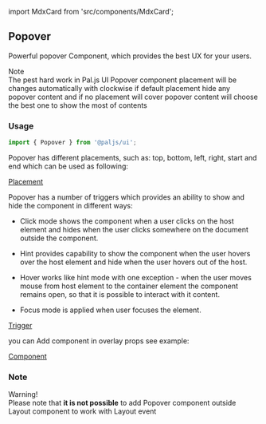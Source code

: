 import MdxCard from 'src/components/MdxCard';

<MdxCard>

## Popover

Powerful popover Component, which provides the best UX for your users.

<div class="note note-info">
  <div class="note-title">Note</div>
  <div class="note-body">
      The pest hard work in Pal.js UI Popover component placement will be changes
      automatically with clockwise if default placement hide any popover content
      and if no placement will cover popover content will choose the best one to
      show the most of contents
  </div>
</div>

### Usage

```js
import { Popover } from '@paljs/ui';
```

Popover has different placements, such as: top, bottom, left, right, start and end which can be used as following:

[Placement](demo://Placement.tsx)

Popover has a number of triggers which provides an ability to show and hide the component in different ways:

- Click mode shows the component when a user clicks on the host element and hides when the user clicks somewhere on the document outside the component.

- Hint provides capability to show the component when the user hovers over the host element and hide when the user hovers out of the host.

- Hover works like hint mode with one exception - when the user moves mouse from host element to the container element the component remains open, so that it is possible to interact with it content.

- Focus mode is applied when user focuses the element.

[Trigger](demo://Trigger.tsx)

you can Add component in overlay props see example:

[Component](demo://Component.tsx)

### Note

<div class="note note-warning">
  <div class="note-title">Warning!</div>
  <div class="note-body">
    Please note that <strong>it is not possible</strong> to add Popover
    component outside Layout component to work with Layout event
  </div>
</div>

</MdxCard>